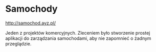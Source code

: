 # Samochody

http://samochod.ayz.pl/ <br/>

Jeden z projektów komercyjnych. Zleceniem było stworzenie prostej aplikacji do zarządzania samochodami, aby nie zapomnieć o żadnym przeglądzie.
